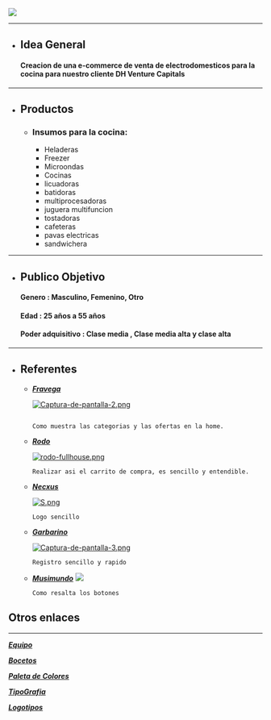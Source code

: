 ![](https://github.com/jerebustos/Grupo-7-FullHouse/blob/master/Dise%C3%B1o/Logotipos/Imagenes/FullhouseV7.png)
___

+ ##  __Idea General__
    
    #### Creacion de una e-commerce de venta de electrodomesticos para la cocina para nuestro cliente DH Venture Capitals

___

+ ##  __Productos__
   
   - ### Insumos para la cocina:
    
      + Heladeras
      + Freezer
      + Microondas
      + Cocinas
      + licuadoras
      + batidoras
      + multiprocesadoras
      + juguera multifuncion
      + tostadoras
      + cafeteras
      + pavas electricas
      + sandwichera
     
___



+ ## __Publico Objetivo__
    
   #### Genero : Masculino, Femenino, Otro
   #### Edad : 25 años a 55 años
   #### Poder adquisitivo : Clase media , Clase media alta y clase alta
   
___


+ ## __Referentes__

     - [___Fravega___](https://www.fravega.com/)
      
        [![Captura-de-pantalla-2.png](https://i.postimg.cc/FRcHDHm7/Captura-de-pantalla-2.png)](https://postimg.cc/9Rm2fVDh)
        ```

        Como muestra las categorias y las ofertas en la home.
        
     - [___Rodo___](https://rodo.com.ar/)
     
        [![rodo-fullhouse.png](https://i.postimg.cc/nrkDy1Kd/rodo-fullhouse.png)](https://postimg.cc/2L1yvhKv)
        ```
        Realizar asi el carrito de compra, es sencillo y entendible.

     - [___Necxus___](https://www.necxus.com.ar/)

        [![S.png](https://i.postimg.cc/Gp1MRqHh/S.png)](https://postimg.cc/pmqQYQfg)
        ```
        Logo sencillo 
        
     - [___Garbarino___](https://www.garbarino.com)
     
       [![Captura-de-pantalla-3.png](https://i.postimg.cc/ZYGqTZgn/Captura-de-pantalla-3.png)](https://postimg.cc/hh0nsFKR)
       ```
       Registro sencillo y rapido
       
     - [___Musimundo___](https://www.musimundo.com/electrohogar/heladeras/heladera-cycle-defrost-standard-electric-ste-2f1600b-blanco/p/00240151)
       ![](https://github.com/jerebustos/Grupo-7-FullHouse/blob/master/Dise%C3%B1o/imagenes/musimundo.png)
       ```
       Como resalta los botones 
       
## __Otros enlaces__
___
        
        

[***Equipo***](Equipo.md)

[***Bocetos***](Diseño/bocetos.md)

[***Paleta de Colores***](Diseño/Colores.md)

[***TipoGrafia***](Diseño/tipografia.md)

[***Logotipos***](Diseño/Logotipos/Logotipos.md)

